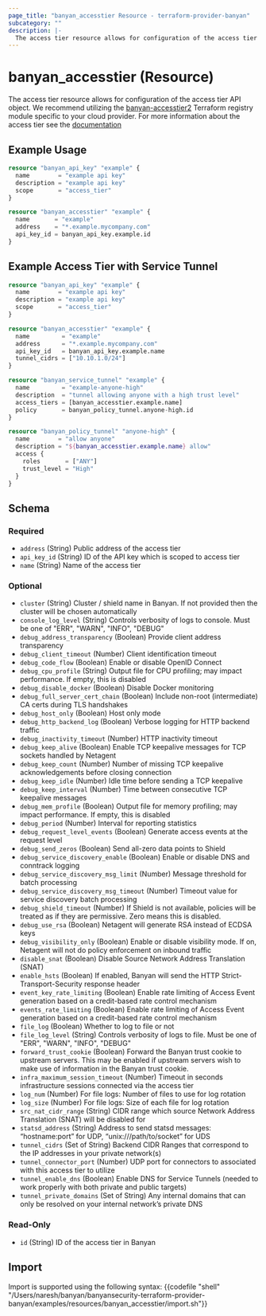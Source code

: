 ```yaml
---
page_title: "banyan_accesstier Resource - terraform-provider-banyan"
subcategory: ""
description: |-
  The access tier resource allows for configuration of the access tier API object. We recommend utilizing the banyan-accesstier2 https://registry.terraform.io/modules/banyansecurity/banyan-accesstier2 Terraform registry module specific to your cloud provider. For more information about the access tier see the documentation https://docs.banyansecurity.io/docs/banyan-components/accesstier/
---
```


# banyan_accesstier (Resource)

The access tier resource allows for configuration of the access tier API object. We recommend utilizing the [banyan-accesstier2](https://registry.terraform.io/modules/banyansecurity/banyan-accesstier2) Terraform registry module specific to your cloud provider. For more information about the access tier see the [documentation](https://docs.banyansecurity.io/docs/banyan-components/accesstier/)

## Example Usage
```terraform
resource "banyan_api_key" "example" {
  name        = "example api key"
  description = "example api key"
  scope       = "access_tier"
}

resource "banyan_accesstier" "example" {
  name       = "example"
  address    = "*.example.mycompany.com"
  api_key_id = banyan_api_key.example.id
}
```

## Example Access Tier with Service Tunnel
```terraform
resource "banyan_api_key" "example" {
  name        = "example api key"
  description = "example api key"
  scope       = "access_tier"
}

resource "banyan_accesstier" "example" {
  name         = "example"
  address      = "*.example.mycompany.com"
  api_key_id   = banyan_api_key.example.name
  tunnel_cidrs = ["10.10.1.0/24"]
}

resource "banyan_service_tunnel" "example" {
  name         = "example-anyone-high"
  description  = "tunnel allowing anyone with a high trust level"
  access_tiers = [banyan_accesstier.example.name]
  policy       = banyan_policy_tunnel.anyone-high.id
}

resource "banyan_policy_tunnel" "anyone-high" {
  name        = "allow anyone"
  description = "${banyan_accesstier.example.name} allow"
  access {
    roles       = ["ANY"]
    trust_level = "High"
  }
}
```

<!-- schema generated by tfplugindocs -->
## Schema

### Required

- `address` (String) Public address of the access tier
- `api_key_id` (String) ID of the API key which is scoped to access tier
- `name` (String) Name of the access tier

### Optional

- `cluster` (String) Cluster / shield name in Banyan. If not provided then the cluster will be chosen automatically
- `console_log_level` (String) Controls verbosity of logs to console. Must be one of "ERR", "WARN", "INFO", "DEBUG"
- `debug_address_transparency` (Boolean) Provide client address transparency
- `debug_client_timeout` (Number) Client identification timeout
- `debug_code_flow` (Boolean) Enable or disable OpenID Connect
- `debug_cpu_profile` (String) Output file for CPU profiling; may impact performance. If empty, this is disabled
- `debug_disable_docker` (Boolean) Disable Docker monitoring
- `debug_full_server_cert_chain` (Boolean) Include non-root (intermediate) CA certs during TLS handshakes
- `debug_host_only` (Boolean) Host only mode
- `debug_http_backend_log` (Boolean) Verbose logging for HTTP backend traffic
- `debug_inactivity_timeout` (Number) HTTP inactivity timeout
- `debug_keep_alive` (Boolean) Enable TCP keepalive messages for TCP sockets handled by Netagent
- `debug_keep_count` (Number) Number of missing TCP keepalive acknowledgements before closing connection
- `debug_keep_idle` (Number) Idle time before sending a TCP keepalive
- `debug_keep_interval` (Number) Time between consecutive TCP keepalive messages
- `debug_mem_profile` (Boolean) Output file for memory profiling; may impact performance. If empty, this is disabled
- `debug_period` (Number) Interval for reporting statistics
- `debug_request_level_events` (Boolean) Generate access events at the request level
- `debug_send_zeros` (Boolean) Send all-zero data points to Shield
- `debug_service_discovery_enable` (Boolean) Enable or disable DNS and conntrack logging
- `debug_service_discovery_msg_limit` (Number) Message threshold for batch processing
- `debug_service_discovery_msg_timeout` (Number) Timeout value for service discovery batch processing
- `debug_shield_timeout` (Number) If Shield is not available, policies will be treated as if they are permissive. Zero means this is disabled.
- `debug_use_rsa` (Boolean) Netagent will generate RSA instead of ECDSA keys
- `debug_visibility_only` (Boolean) Enable or disable visibility mode. If on, Netagent will not do policy enforcement on inbound traffic
- `disable_snat` (Boolean) Disable Source Network Address Translation (SNAT)
- `enable_hsts` (Boolean) If enabled, Banyan will send the HTTP Strict-Transport-Security response header
- `event_key_rate_limiting` (Boolean) Enable rate limiting of Access Event generation based on a credit-based rate control mechanism
- `events_rate_limiting` (Boolean) Enable rate limiting of Access Event generation based on a credit-based rate control mechanism
- `file_log` (Boolean) Whether to log to file or not
- `file_log_level` (String) Controls verbosity of logs to file. Must be one of "ERR", "WARN", "INFO", "DEBUG"
- `forward_trust_cookie` (Boolean) Forward the Banyan trust cookie to upstream servers. This may be enabled if upstream servers wish to make use of information in the Banyan trust cookie.
- `infra_maximum_session_timeout` (Number) Timeout in seconds infrastructure sessions connected via the access tier
- `log_num` (Number) For file logs: Number of files to use for log rotation
- `log_size` (Number) For file logs: Size of each file for log rotation
- `src_nat_cidr_range` (String) CIDR range which source Network Address Translation (SNAT) will be disabled for
- `statsd_address` (String) Address to send statsd messages: “hostname:port” for UDP, “unix:///path/to/socket” for UDS
- `tunnel_cidrs` (Set of String) Backend CIDR Ranges that correspond to the IP addresses in your private network(s)
- `tunnel_connector_port` (Number) UDP port for connectors to associated with this access tier to utilize
- `tunnel_enable_dns` (Boolean) Enable DNS for Service Tunnels (needed to work properly with both private and public targets)
- `tunnel_private_domains` (Set of String) Any internal domains that can only be resolved on your internal network’s private DNS

### Read-Only

- `id` (String) ID of the access tier in Banyan
## Import
Import is supported using the following syntax:
{{codefile "shell" "/Users/naresh/banyan/banyansecurity-terraform-provider-banyan/examples/resources/banyan_accesstier/import.sh"}}